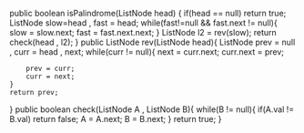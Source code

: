 public boolean isPalindrome(ListNode head) {
    if(head == null) return true;
    ListNode slow=head , fast = head;
    while(fast!=null && fast.next != null){
        slow = slow.next;
        fast = fast.next.next;
    }
    ListNode l2 = rev(slow);
    return check(head , l2);
}
public ListNode rev(ListNode head){
    ListNode prev = null , curr = head , next;
    while(curr != null){
        next = curr.next;
        curr.next = prev;

        prev = curr;
        curr = next;
    }
    return prev;
}
public boolean check(ListNode A , ListNode B){
    while(B != null){
        if(A.val != B.val) return false;
        A = A.next;
        B = B.next;
    }
    return true;
}
